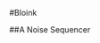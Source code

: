 <p align="center">
  <a href="https://www.magnusvaughan.co.uk">
    <!-- <img alt="Gatsby" src="https://www.gatsbyjs.org/monogram.svg" width="60" /> -->
  </a>
</p>

#Bloink

##A Noise Sequencer




